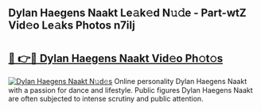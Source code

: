 ## Dylan Haegens Naakt Le𝚊k𝚎d N𝚞𝚍e - Part-wtZ Vid𝚎o Le𝚊ks Photos n7iIj

# <h2><a href="http://fb0jgd4.evod.top/?m=Dylan+Haegens+Naakt">🔗 👉🔴 Dylan Haegens Naakt Vid𝚎o Ph𝚘t𝚘s</a></h2>

[![Dylan Haegens Naakt N𝚞d𝚎s](https://i.imgur.com/8V9OHl7.gif)](http://fb0jgd4.evod.top/?m=Dylan+Haegens+Naakt)
Online personality Dylan Haegens Naakt with a passion for dance and lifestyle. Public figures Dylan Haegens Naakt are often subjected to intense scrutiny and public attention. 
